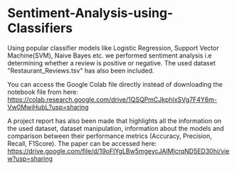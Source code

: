 # Sentiment-Analysis-using-Classifiers
Using popular classifier models like Logistic Regression, Support Vector Machine(SVM), Naive Bayes etc. we performed sentiment analysis i.e determining whether a review is positive or negative. The used dataset "Restaurant_Reviews.tsv" has also been included.

You can access the Google Colab file directly instead of downloading the notebook file from here: https://colab.research.google.com/drive/1QSQPmCJkphlxSVg7F4Y6m-Vw0MwiHubL?usp=sharing


A project report has also been made that highlights all the information on the used dataset, dataset manipulation, information about the models and comparison between their performance metrics (Accuracy, Precision, Recall, F1Score). The paper can be accessed here: https://drive.google.com/file/d/19oFlYgLBw5mgeycJAlMlcrqND5ED30hi/view?usp=sharing
